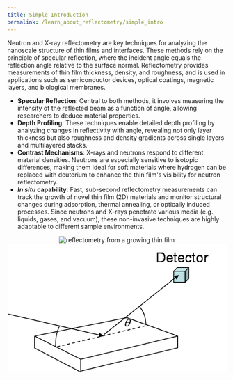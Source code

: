 ```yaml
---
title: Simple Introduction
permalink: /learn_about_reflectometry/simple_intro
---
```


Neutron and X-ray reflectometry are key techniques for analyzing the nanoscale structure of thin films and interfaces. These methods rely on the principle of specular reflection, where the incident angle equals the reflection angle relative to the surface normal. Reflectometry provides measurements of thin film thickness, density, and roughness, and is used in applications such as semiconductor devices, optical coatings, magnetic layers, and biological membranes.

- **Specular Reflection**: Central to both methods, it involves measuring the intensity of the reflected beam as a function of angle, allowing researchers to deduce material properties.
- **Depth Profiling**: These techniques enable detailed depth profiling by analyzing changes in reflectivity with angle, revealing not only layer thickness but also roughness and density gradients across single layers and multilayered stacks.
- **Contrast Mechanisms**: X-rays and neutrons respond to different material densities. Neutrons are especially sensitive to isotopic differences, making them ideal for soft materials where hydrogen can be replaced with deuterium to enhance the thin film's visibility for neutron reflectometry. 
- **<i>In situ</i> capability**:  Fast, sub-second reflectometry measurements can track the growth of novel thin film (2D) materials and monitor structural changes during adsorption, thermal annealing, or optically induced processes. Since neutrons and X-rays penetrate various media (e.g., liquids, gases, and vacuum), these non-invasive techniques are highly adaptable to different sample environments.
  
<center>
<img src="/assets/insituXRR.gif" alt="reflectometry from a growing thin film">
</center>

<center>
<img src="/assets/simple.png" alt="A simple diagram of a reflectometry step up">
</center>
